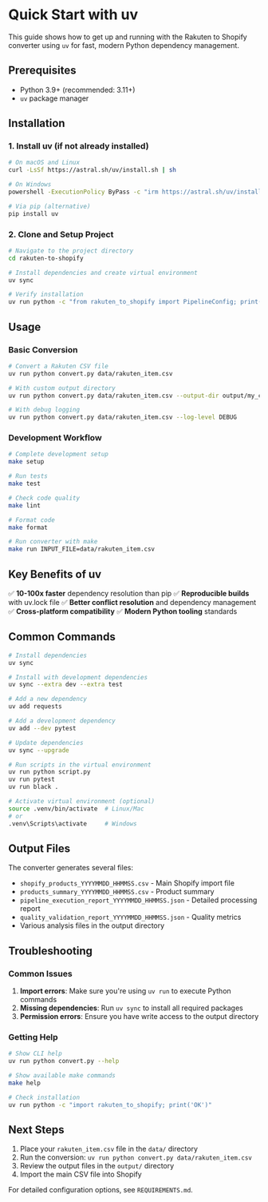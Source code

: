 # Quick Start with uv

This guide shows how to get up and running with the Rakuten to Shopify converter using `uv` for fast, modern Python dependency management.

## Prerequisites

- Python 3.9+ (recommended: 3.11+)
- `uv` package manager

## Installation

### 1. Install uv (if not already installed)

```bash
# On macOS and Linux
curl -LsSf https://astral.sh/uv/install.sh | sh

# On Windows
powershell -ExecutionPolicy ByPass -c "irm https://astral.sh/uv/install.ps1 | iex"

# Via pip (alternative)
pip install uv
```

### 2. Clone and Setup Project

```bash
# Navigate to the project directory
cd rakuten-to-shopify

# Install dependencies and create virtual environment
uv sync

# Verify installation
uv run python -c "from rakuten_to_shopify import PipelineConfig; print('✅ Installation successful!')"
```

## Usage

### Basic Conversion

```bash
# Convert a Rakuten CSV file
uv run python convert.py data/rakuten_item.csv

# With custom output directory
uv run python convert.py data/rakuten_item.csv --output-dir output/my_conversion/

# With debug logging
uv run python convert.py data/rakuten_item.csv --log-level DEBUG
```

### Development Workflow

```bash
# Complete development setup
make setup

# Run tests
make test

# Check code quality
make lint

# Format code
make format

# Run converter with make
make run INPUT_FILE=data/rakuten_item.csv
```

## Key Benefits of uv

✅ **10-100x faster** dependency resolution than pip
✅ **Reproducible builds** with uv.lock file
✅ **Better conflict resolution** and dependency management
✅ **Cross-platform compatibility**
✅ **Modern Python tooling** standards

## Common Commands

```bash
# Install dependencies
uv sync

# Install with development dependencies
uv sync --extra dev --extra test

# Add a new dependency
uv add requests

# Add a development dependency
uv add --dev pytest

# Update dependencies
uv sync --upgrade

# Run scripts in the virtual environment
uv run python script.py
uv run pytest
uv run black .

# Activate virtual environment (optional)
source .venv/bin/activate  # Linux/Mac
# or
.venv\Scripts\activate     # Windows
```

## Output Files

The converter generates several files:

- `shopify_products_YYYYMMDD_HHMMSS.csv` - Main Shopify import file
- `products_summary_YYYYMMDD_HHMMSS.csv` - Product summary
- `pipeline_execution_report_YYYYMMDD_HHMMSS.json` - Detailed processing report
- `quality_validation_report_YYYYMMDD_HHMMSS.json` - Quality metrics
- Various analysis files in the output directory

## Troubleshooting

### Common Issues

1. **Import errors**: Make sure you're using `uv run` to execute Python commands
2. **Missing dependencies**: Run `uv sync` to install all required packages
3. **Permission errors**: Ensure you have write access to the output directory

### Getting Help

```bash
# Show CLI help
uv run python convert.py --help

# Show available make commands
make help

# Check installation
uv run python -c "import rakuten_to_shopify; print('OK')"
```

## Next Steps

1. Place your `rakuten_item.csv` file in the `data/` directory
2. Run the conversion: `uv run python convert.py data/rakuten_item.csv`
3. Review the output files in the `output/` directory
4. Import the main CSV file into Shopify

For detailed configuration options, see `REQUIREMENTS.md`.